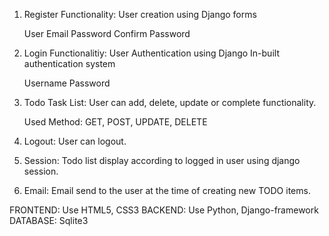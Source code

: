 1. Register Functionality: User creation using Django forms
	
	User
	Email
	Password
	Confirm Password

2. Login Functionalitiy: User Authentication using Django In-built authentication system

	Username
	Password

3. Todo Task List: User can add, delete, update or complete functionality.

	Used Method: GET, POST, UPDATE, DELETE

4. Logout: User can logout.
5. Session: Todo list display according to logged in user using django session.
6. Email: Email send to the user at the time of creating new TODO items.

FRONTEND: Use HTML5, CSS3
BACKEND: Use Python, Django-framework
DATABASE: Sqlite3
